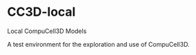 # CC3D-local
Local CompuCell3D Models

A test environment for the exploration and use of CompuCell3D. 
